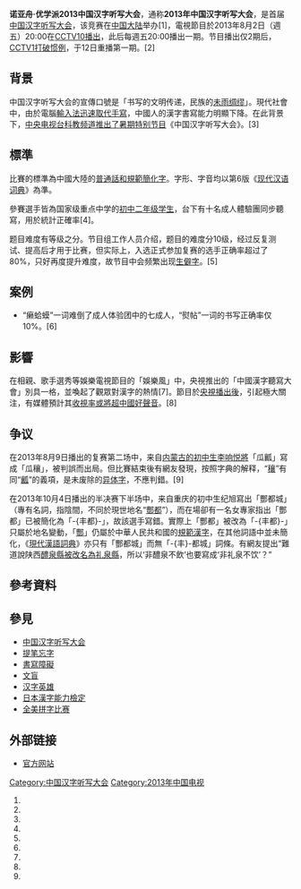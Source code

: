 **诺亚舟·优学派2013中国汉字听写大会**，通称**2013年中国汉字听写大会**，是首届[中国汉字听写大会](../Page/中国汉字听写大会.md "wikilink")，该竞赛在[中国大陆](../Page/中国大陆.md "wikilink")举办\[1\]，電視節目於2013年8月2日（週五）20:00在[CCTV10播出](https://zh.wikipedia.org/wiki/CCTV10 "wikilink")，此后每週五20:00播出一期。节目播出仅2期后，[CCTV1打破惯例](https://zh.wikipedia.org/wiki/CCTV1 "wikilink")，于12日重播第一期。\[2\]

## 背景

中国汉字听写大会的宣傳口號是「书写的文明传递，民族的[未雨绸缪](https://zh.wikipedia.org/wiki/wikt:未雨绸缪 "wikilink")」。現代社會中，由於電腦[輸入法迅速取代手寫](https://zh.wikipedia.org/wiki/輸入法 "wikilink")，中國人的漢字書寫能力明顯下降。在此背景下，[中央电视台科教频道推出了暑期特别节目](https://zh.wikipedia.org/wiki/中央电视台科教频道 "wikilink")《中国汉字听写大会》。\[3\]

## 標準

比賽的標準為中國大陸的[普通話和](https://zh.wikipedia.org/wiki/普通話 "wikilink")[規範簡化字](../Page/规范汉字.md "wikilink")。字形、字音均以第6版《[现代汉语词典](../Page/现代汉语词典.md "wikilink")》為準。

參賽選手皆為国家级重点中学的[初中二年级学生](https://zh.wikipedia.org/wiki/初中 "wikilink")，台下有十名成人體驗團同步聽寫，用於統計正確率\[4\]。

题目难度有等级之分。节目组工作人员介绍，题目的难度分10级，经过反复测试、提高后才用于比赛，但实际上，入选正式参加复赛的选手正确率超过了80%，只好再度提升难度，故节目中会频繁出现[生僻字](../Page/生僻字.md "wikilink")。\[5\]

## 案例

  - “癞蛤蟆”一词难倒了成人体验团中的七成人，“熨帖”一词的书写正确率仅10%。\[6\]

## 影響

在相親、歌手選秀等娛樂電視節目的「娛樂風」中，央視推出的「中國漢字聽寫大會」別具一格，並喚起了觀眾對漢字的熱情\[7\]。節目於[央視播出後](../Page/中国中央电视台.md "wikilink")，引起極大關注，有媒體預計其[收視率或將超](https://zh.wikipedia.org/wiki/收視率 "wikilink")[中國好聲音](https://zh.wikipedia.org/wiki/中國好聲音 "wikilink")。\[8\]

## 争议

在2013年8月9日播出的复赛第二场中，来自[内蒙古的初中生李响悦將](https://zh.wikipedia.org/wiki/内蒙古 "wikilink")「瓜瓤」寫成「瓜穰」，被判誤而出局。但比賽結束後有網友發現，按照字典的解释，“[穰](https://zh.wikipedia.org/wiki/wikt:穰 "wikilink")”有同“[瓤](https://zh.wikipedia.org/wiki/wikt:瓤 "wikilink")”的義項，是未废除的[异体字](../Page/异体字.md "wikilink")，不應判錯。\[9\]

在2013年10月4日播出的半决赛下半场中，来自重庆的初中生纪旭寫出「酆都城」（專有名詞，指陰間，不同於現世地名“[酆都](https://zh.wikipedia.org/wiki/酆都 "wikilink")”），而在場卻有一名女專家指出「酆都」已被簡化為「-{丰都}-」，故該選手寫錯。實際上「酆都」被改為「-{丰都}-」只屬於地名變動，「[酆](https://zh.wikipedia.org/wiki/酆 "wikilink")」仍屬於中華人民共和國的[規範漢字](https://zh.wikipedia.org/wiki/規範漢字 "wikilink")，在其他詞語中並未簡化，《[現代漢語詞典](https://zh.wikipedia.org/wiki/現代漢語詞典 "wikilink")》亦只有「酆都城」而無「-{丰}-都城」詞條。有網友提出“難道說陕西[醴泉縣被改名為礼泉縣](https://zh.wikipedia.org/wiki/醴泉縣 "wikilink")，所以‘非醴泉不飲’也要寫成‘非礼泉不饮’？”

## 參考資料

## 參見

  - [中国汉字听写大会](../Page/中国汉字听写大会.md "wikilink")
  - [提笔忘字](../Page/提笔忘字.md "wikilink")
  - [書寫障礙](../Page/書寫障礙.md "wikilink")
  - [文盲](https://zh.wikipedia.org/wiki/文盲 "wikilink")
  - [汉字英雄](../Page/汉字英雄.md "wikilink")
  - [日本漢字能力檢定](../Page/日本漢字能力檢定.md "wikilink")
  - [全美拼字比赛](../Page/全美拼字比赛.md "wikilink")

## 外部链接

  - [官方网站](http://tingxie.cntv.cn/)

[Category:中国汉字听写大会](https://zh.wikipedia.org/wiki/Category:中国汉字听写大会 "wikilink")
[Category:2013年中国电视](https://zh.wikipedia.org/wiki/Category:2013年中国电视 "wikilink")

1.
2.
3.
4.
5.
6.
7.
8.
9.